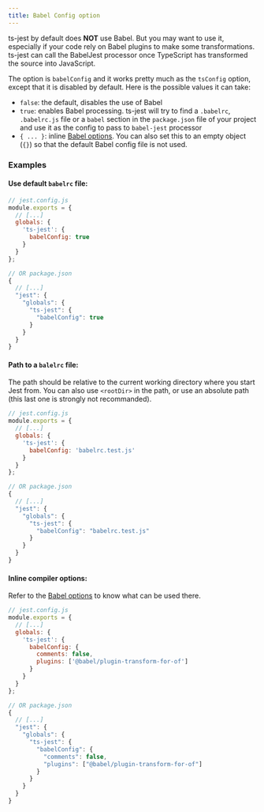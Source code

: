 ```yaml
---
title: Babel Config option
---
```


ts-jest by default does **NOT** use Babel. But you may want to use it, especially if your code rely on Babel plugins to make some transformations. ts-jest can call the BabelJest processor once TypeScript has transformed the source into JavaScript.

The option is `babelConfig` and it works pretty much as the `tsConfig` option, except that it is disabled by default. Here is the possible values it can take:
- `false`: the default, disables the use of Babel
- `true`: enables Babel processing. ts-jest will try to find a `.babelrc`, `.babelrc.js` file or a `babel` section in the `package.json` file of your project and use it as the config to pass to `babel-jest` processor
- `{ ... }`: inline [Babel options](https://babeljs.io/docs/en/next/options). You can also set this to an empty object (`{}`) so that the default Babel config file is not used.

### Examples

#### Use default `babelrc` file:

<div class="row"><div class="col-md-6" markdown="block">

```js
// jest.config.js
module.exports = {
  // [...]
  globals: {
    'ts-jest': {
      babelConfig: true
    }
  }
};
```

</div><div class="col-md-6" markdown="block">

```js
// OR package.json
{
  // [...]
  "jest": {
    "globals": {
      "ts-jest": {
        "babelConfig": true
      }
    }
  }
}
```

</div></div>

#### Path to a `balelrc` file:

The path should be relative to the current working directory where you start Jest from. You can also use `<rootDir>` in the path, or use an absolute path (this last one is strongly not recommanded).

<div class="row"><div class="col-md-6" markdown="block">

```js
// jest.config.js
module.exports = {
  // [...]
  globals: {
    'ts-jest': {
      babelConfig: 'babelrc.test.js'
    }
  }
};
```

</div><div class="col-md-6" markdown="block">

```js
// OR package.json
{
  // [...]
  "jest": {
    "globals": {
      "ts-jest": {
        "babelConfig": "babelrc.test.js"
      }
    }
  }
}
```

</div></div>

#### Inline compiler options:

Refer to the [Babel options](https://babeljs.io/docs/en/next/options) to know what can be used there.

<div class="row"><div class="col-md-6" markdown="block">

```js
// jest.config.js
module.exports = {
  // [...]
  globals: {
    'ts-jest': {
      babelConfig: {
        comments: false,
        plugins: ['@babel/plugin-transform-for-of']
      }
    }
  }
};
```

</div><div class="col-md-6" markdown="block">

```js
// OR package.json
{
  // [...]
  "jest": {
    "globals": {
      "ts-jest": {
        "babelConfig": {
          "comments": false,
          "plugins": ["@babel/plugin-transform-for-of"]
        }
      }
    }
  }
}
```

</div></div>

